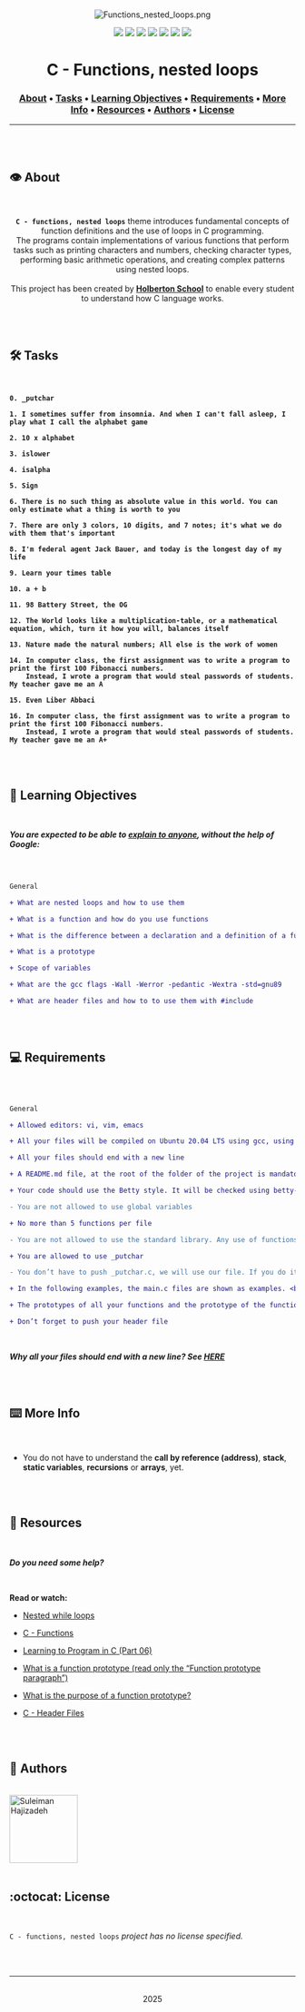 <div align="center">
<br>

![Functions_nested_loops.png](README-image/functions_nested_loops.png)

</div>


<p align="center">
<img src="https://img.shields.io/badge/-C-yellow">
<img src="https://img.shields.io/badge/-Linux-lightgrey">
<img src="https://img.shields.io/badge/-WSL-brown">
<img src="https://img.shields.io/badge/-Ubuntu%2020.04.4%20LTS-orange">
<img src="https://img.shields.io/badge/-JetBrains-blue">
<img src="https://img.shields.io/badge/-Holberton%20School-red">
<img src="https://img.shields.io/badge/License-not%20specified-brightgreen">
</p>


<h1 align="center"> C - Functions, nested loops </h1>


<h3 align="center">
<a href="https://github.com/SuleimanHajizadeh/holbertonschool-low_level_programming/tree/master/functions_nested_loops#eye-about">About</a> •
<a href="https://github.com/SuleimanHajizadeh/holbertonschool-low_level_programming/tree/master/functions_nested_loops#hammer_and_wrench-tasks">Tasks</a> •
<a href="https://github.com/SuleimanHajizadeh/holbertonschool-low_level_programming/tree/master/functions_nested_loops#memo-learning-objectives">Learning Objectives</a> •
<a href="https://github.com/SuleimanHajizadeh/holbertonschool-low_level_programming/tree/master/functions_nested_loops#computer-requirements">Requirements</a> •
<a href="https://github.com/SuleimanHajizadeh/holbertonschool-low_level_programming/tree/master/functions_nested_loops#keyboard-more-info">More Info</a> •
<a href="https://github.com/SuleimanHajizadeh/holbertonschool-low_level_programming/tree/master/functions_nested_loops#mag_right-resources">Resources</a> •
<a href="https://github.com/SuleimanHajizadeh/holbertonschool-low_level_programming/tree/master/functions_nested_loops#bust_in_silhouette-authors">Authors</a> •
<a href="https://github.com/SuleimanHajizadeh/holbertonschool-low_level_programming/tree/master/functions_nested_loops#octocat-license">License</a>
</h3>

---

<!-- ------------------------------------------------------------------------------------------------- -->

<br>
<br>

## :eye: About

<br>

<div align="center">

**`C - functions, nested loops`** theme introduces fundamental concepts of function definitions and the use of loops in C programming.
<br>
The programs contain implementations of various functions that perform tasks such as printing characters and numbers, checking character types, performing basic arithmetic operations, and creating complex patterns using nested loops.
<br>
<br>
This project has been created by **[Holberton School](https://www.holbertonschool.com/about-holberton)** to enable every student to understand how C language works.

</div>

<br>
<br>

<!-- ------------------------------------------------------------------------------------------------- -->

## :hammer_and_wrench: Tasks

<br>

**`0. _putchar`**

**`1. I sometimes suffer from insomnia. And when I can't fall asleep, I play what I call the alphabet game`**

**`2. 10 x alphabet`**

**`3. islower`**

**`4. isalpha`**

**`5. Sign`**

**`6. There is no such thing as absolute value in this world. You can only estimate what a thing is worth to you`**

**`7. There are only 3 colors, 10 digits, and 7 notes; it's what we do with them that's important`**

**`8. I'm federal agent Jack Bauer, and today is the longest day of my life`**

**`9. Learn your times table`**

**`10. a + b`**

**`11. 98 Battery Street, the OG`**

**`12. The World looks like a multiplication-table, or a mathematical equation, which, turn it how you will, balances itself`**

**`13. Nature made the natural numbers; All else is the work of women`**

**`14. In computer class, the first assignment was to write a program to print the first 100 Fibonacci numbers.`** <br>
**`    Instead, I wrote a program that would steal passwords of students. My teacher gave me an A`**

**`15. Even Liber Abbaci`**

**`16. In computer class, the first assignment was to write a program to print the first 100 Fibonacci numbers.`** <br>
**`    Instead, I wrote a program that would steal passwords of students. My teacher gave me an A+`**

<br>
<br>

<!-- ------------------------------------------------------------------------------------------------- -->

## :memo: Learning Objectives

<br>

**_You are expected to be able to [explain to anyone](https://fs.blog/feynman-learning-technique/), without the help of Google:_**

<br>

```diff

General

+ What are nested loops and how to use them

+ What is a function and how do you use functions

+ What is the difference between a declaration and a definition of a function

+ What is a prototype

+ Scope of variables

+ What are the gcc flags -Wall -Werror -pedantic -Wextra -std=gnu89

+ What are header files and how to to use them with #include

```

<br>
<br>

<!-- ------------------------------------------------------------------------------------------------- -->

## :computer: Requirements

<br>

```diff

General

+ Allowed editors: vi, vim, emacs

+ All your files will be compiled on Ubuntu 20.04 LTS using gcc, using the options -Wall -Werror -Wextra -pedantic -std=gnu89

+ All your files should end with a new line

+ A README.md file, at the root of the folder of the project is mandatory

+ Your code should use the Betty style. It will be checked using betty-style.pl and betty-doc.pl

- You are not allowed to use global variables

+ No more than 5 functions per file

- You are not allowed to use the standard library. Any use of functions like printf, puts, etc… is forbidden

+ You are allowed to use _putchar

- You don’t have to push _putchar.c, we will use our file. If you do it won’t be taken into account

+ In the following examples, the main.c files are shown as examples. <br> You can use them to test your functions, but you don’t have to push them to your repo (if you do we won’t take them into account). <br> We will use our own main.c files at compilation. <br> Our main.c files might be different from the one shown in the examples

+ The prototypes of all your functions and the prototype of the function _putchar should be included in your header file called main.h

+ Don’t forget to push your header file

```

<br>

**_Why all your files should end with a new line? See [HERE](https://unix.stackexchange.com/questions/18743/whats-the-point-in-adding-a-new-line-to-the-end-of-a-file/18789)_**

<br>
<br>

<!-- ------------------------------------------------------------------------------------------------- -->

## :keyboard: More Info

<br>

- You do not have to understand the **call by reference (address)**, **stack**, **static variables**, **recursions** or **arrays**, yet.

<br>
<br>

<!-- ------------------------------------------------------------------------------------------------- -->

## :mag_right: Resources

<br>

**_Do you need some help?_**

<br>

**Read or watch:**

* [Nested while loops](https://www.youtube.com/watch?v=Z3iGeQ1gIss)

* [C - Functions](https://www.tutorialspoint.com/cprogramming/c_functions.htm)

* [Learning to Program in C (Part 06)](https://www.youtube.com/watch?v=qMlnFwYdqIw)

* [What is a function prototype (read only the “Function prototype paragraph”)](https://www.programiz.com/c-programming/c-user-defined-functions#:~:text=A%20function%20prototype%20is%20simply,be%20used%20in%20the%20program.)

* [What is the purpose of a function prototype?](https://www.geeksforgeeks.org/what-is-the-purpose-of-a-function-prototype/)

* [C - Header Files](https://www.tutorialspoint.com/cprogramming/c_header_files.htm)

<br>
<br>

<!-- ------------------------------------------------------------------------------------------------- -->

## :bust_in_silhouette: Authors

<br>

<img src="https://img.shields.io/badge/Suleiman%20Hajizadeh-darkblue" alt="Suleiman Hajizadeh" width="120">

<br>
<br>

<!-- ------------------------------------------------------------------------------------------------- -->

## :octocat: License

<br>

```C - functions, nested loops``` _project has no license specified._

<br>
<br>

---

<p align="center"><br>2025</p>
